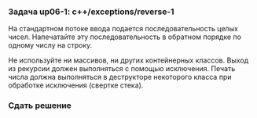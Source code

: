 ### Задача up06-1: c++/exceptions/reverse-1

На стандартном потоке ввода подается последовательность целых чисел.
Напечатайте эту последовательность в обратном порядке по одному числу на
строку.

Не используйте ни массивов, ни других контейнерных классов. Выход из
рекурсии должен выполняться с помощью исключения. Печать числа должна
выполняться в деструкторе некоторого класса при обработке исключения
(свертке стека).

### Сдать решение
